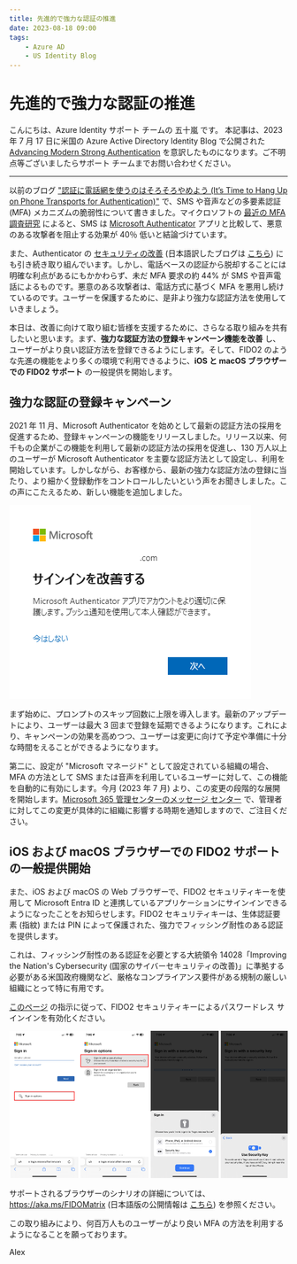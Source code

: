 ```yaml
---
title: 先進的で強力な認証の推進
date: 2023-08-18 09:00
tags:
    - Azure AD
    - US Identity Blog
---
```


# 先進的で強力な認証の推進

こんにちは、Azure Identity サポート チームの 五十嵐 です。
本記事は、2023 年 7 月 17 日に米国の Azure Active Directory Identity Blog で公開された [Advancing Modern Strong Authentication](https://techcommunity.microsoft.com/t5/microsoft-entra-azure-ad-blog/advancing-modern-strong-authentication/ba-p/3773135) を意訳したものになります。ご不明点等ございましたらサポート チームまでお問い合わせください。

---

以前のブログ ["認証に電話網を使うのはそろそろやめよう (It’s Time to Hang Up on Phone Transports for Authentication)"](https://techcommunity.microsoft.com/t5/microsoft-entra-azure-ad-blog/it-s-time-to-hang-up-on-phone-transports-for-authentication/ba-p/1751752) で、SMS や音声などの多要素認証 (MFA) メカニズムの脆弱性について書きました。マイクロソフトの [最近の MFA 調査研究](https://arxiv.org/pdf/2305.00945.pdf) によると、SMS は [Microsoft Authenticator](https://www.microsoft.com/ja-jp/security/mobile-authenticator-app) アプリと比較して、悪意のある攻撃者を阻止する効果が 40％ 低いと結論づけています。

また、Authenticator の [セキュリティの改善](https://techcommunity.microsoft.com/t5/microsoft-entra-azure-ad-blog/new-microsoft-authenticator-security-features-are-now-available/ba-p/2464386) (日本語訳したブログは [こちら](https://jpazureid.github.io/blog/azure-active-directory/new-authenticator-security-features/)) にも引き続き取り組んでいます。しかし、電話ベースの認証から脱却することには明確な利点があるにもかかわらず、未だ MFA 要求の約 44% が SMS や音声電話によるものです。悪意のある攻撃者は、電話方式に基づく MFA を悪用し続けているのです。ユーザーを保護するために、是非より強力な認証方法を使用していきましょう。

本日は、改善に向けて取り組む皆様を支援するために、さらなる取り組みを共有したいと思います。まず、**強力な認証方法の登録キャンペーン機能を改善** し、ユーザーがより良い認証方法を登録できるようにします。そして、FIDO2 のような先進の機能をより多くの環境で利用できるように、**iOS と macOS ブラウザーでの FIDO2 サポート** の一般提供を開始します。

## 強力な認証の登録キャンペーン

2021 年 11 月、Microsoft Authenticator を始めとして最新の認証方法の採用を促進するため、登録キャンペーンの機能をリリースしました。リリース以来、何千もの企業がこの機能を利用して最新の認証方法の採用を促進し、130 万人以上のユーザーが Microsoft Authenticator を主要な認証方法として設定し、利用を開始しています。しかしながら、お客様から、最新の強力な認証方法の登録に当たり、より細かく登録動作をコントロールしたいという声をお聞きしました。この声にこたえるため、新しい機能を追加しました。

![登録キャンペーンのサインイン プロンプト](./advancing-modern-strong-authentication/advancing-modern-strong-authentication1.png)

まず始めに、プロンプトのスキップ回数に上限を導入します。最新のアップデートにより、ユーザーは最大 3 回まで登録を延期できるようになります。これにより、キャンペーンの効果を高めつつ、ユーザーは変更に向けて予定や準備に十分な時間をえることができるようになります。

第二に、設定が "Microsoft マネージド" として設定されている組織の場合、MFA の方法として SMS または音声を利用しているユーザーに対して、この機能を自動的に有効にします。今月 (2023 年 7 月) より、この変更の段階的な展開を開始します。[Microsoft 365 管理センターのメッセージ センター](https://go.microsoft.com/fwlink/p/?linkid=2070717) で、管理者に対してこの変更が具体的に組織に影響する時期を通知しますので、ご注目ください。

## iOS および macOS ブラウザーでの FIDO2 サポートの一般提供開始

また、iOS および macOS の Web ブラウザーで、FIDO2 セキュリティキーを使用して Microsoft Entra ID と連携しているアプリケーションにサインインできるようになったことをお知らせします。FIDO2 セキュリティキーは、生体認証要素 (指紋) または PIN によって保護された、強力でフィッシング耐性のある認証を提供します。

これは、フィッシング耐性のある認証を必要とする大統領令 14028「Improving the Nation's Cybersecurity (国家のサイバーセキュリティの改善)」に準拠する必要がある米国政府機関など、厳格なコンプライアンス要件がある規制の厳しい組織にとって特に有用です。

[このページ](https://learn.microsoft.com/ja-jp/azure/active-directory/authentication/howto-authentication-passwordless-security-key) の指示に従って、FIDO2 セキュリティキーによるパスワードレス サインインを有効化ください。

![FIDO2 セキュリティキーによるパスワードレス サインイン](./advancing-modern-strong-authentication/advancing-modern-strong-authentication2.png)

サポートされるブラウザーのシナリオの詳細については、https://aka.ms/FIDOMatrix (日本語版の公開情報は [こちら](https://learn.microsoft.com/ja-jp/azure/active-directory/authentication/fido2-compatibility)) を参照ください。

この取り組みにより、何百万人ものユーザーがより良い MFA の方法を利用するようになることを願っております。

Alex
